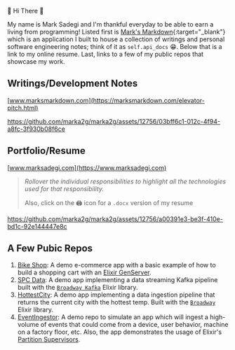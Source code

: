 👋 Hi There 👋

My name is Mark Sadegi and I'm thankful everyday to be able to earn a living from programming! Listed first is [Mark's Markdown](https://marksmarkdown.com/elevator-pitch.html){:target="_blank"} which is an application I built to house a collection of writings and personal software engineering notes; think of it as `self.api_docs` 😁. Below that is a link to my online resume. Last, links to a few of my public repos that showcase my work.

## Writings/Development Notes
[www.marksmarkdown.com](https://marksmarkdown.com/elevator-pitch.html)

https://github.com/marka2g/marka2g/assets/12756/03bff6c1-012c-4f94-a8fc-3f930b08f6ce

## Portfolio/Resume 
[www.marksadegi.com](https://www.marksadegi.com)
>_Rollover the individual responsibilities to highlight all the technologies used for that responsibility._
>
> Also, click on the 🖨️ icon for a `.docx` version of my resume

https://github.com/marka2g/marka2g/assets/12756/a00391e3-be3f-410e-bd1c-92e144447e8c


## A Few Pubic Repos
1. [Bike Shop](https://github.com/marka2g/bike_shop): A demo e-commerce app with a basic example of how to build a shopping cart with an [Elixir GenServer](https://hexdocs.pm/elixir/GenServer.html).
2. [SPC Data](https://github.com/marka2g/spc_data): A demo app implementing a data streaming Kafka pipeline built with the [`Broadway Kafka`](https://hexdocs.pm/broadway/apache-kafka.html) Elixir library.
3. [HottestCity](https://github.com/marka2g/hottest_city): A demo app implementing a data ingestion pipeline that returns the current city with the hottest temp. Built with the [`Broadway`](https://hexdocs.pm/broadway/introduction.html) Elixir library.
4. [EventIngestor](https://github.com/marka2g/event_ingestor): A demo repo to simulate an app which will ingest a high-volume of events that could come from a device, user behavior, machine on a factory floor, etc. Also, the app demonstrates the usage of Elixir's [Partition Supervisors](https://hexdocs.pm/elixir/PartitionSupervisor.html).
<!-- [Influence Ave](https://github.com/marka2g/influence_avenue): A demo repo to practice parsing through a large dataset with Elixir [`Stream`](https://hexdocs.pm/elixir/Stream.html) -->
<!-- 4. widgmart -->
<!-- 5. [Citizen Uprise](https://github.com/marka2g/citizen_uprise) -->